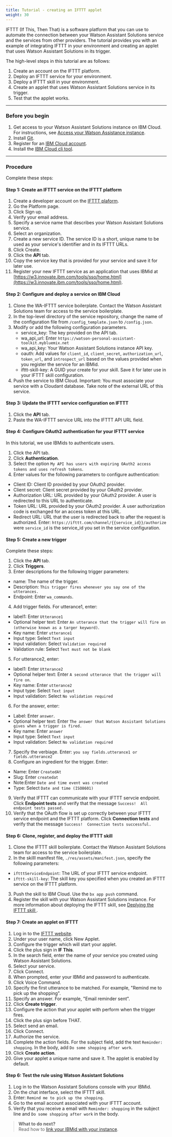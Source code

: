 ```yaml
---
title: Tutorial - creating an IFTTT applet
weight: 30
---
```

IFTTT (If This, Then That) is a software platform that you can use to automate the connection between your Watson Assistant Solutions service and the services from other providers.  The tutorial provides you with an example of integrating IFTTT in your environment and creating an applet that uses Watson Assistant Solutions in its trigger.

The high-level steps in this tutorial are as follows:
1. Create an account on the IFTTT platform.
2. Deploy an IFTTT service for your environment.
3. Deploy a IFTTT skill in your environment.
4. Create an applet that uses Watson Assistant Solutions service in its trigger.
5. Test that the applet works.

---
### Before you begin
1. Get access to your Watson Assistant Solutions instance on IBM Cloud.  For instructions, see [Access your Watson Assistance  instance]({{site.baseurl}}/get-started/get-api-key/).
2. Install [Git](https://git-scm.com/downloads).
3. Register for an [IBM Cloud account](https://www.ibm.com/account/us-en/signup/register.html).
4. Install the [IBM Cloud cli tool](https://console.bluemix.net/docs/cli/index.html#cli).

---
### Procedure
Complete these steps:

#### Step 1: Create an IFTTT service on the IFTTT platform
1. Create a developer account on the [IFTTT plaform](https://platform.ifttt.com/platform_sign_up).
2. Go the Platform page.
3. Click Sign up.
4. Verify your email address.
5. Specify a service name that describes your Watson Assistant Solutions service.
6. Select an organization.
7. Create a new service ID. The service ID is a short, unique name to be used as your service's identifier and in its IFTTT URLs.
8. Click Create.
9. Click the **API** tab.
10. Copy the service key that is provided for your service and save it for later use.
11. Register your new IFTTT service as an application that uses IBMid at [https://w3.innovate.ibm.com/tools/sso/home.html](https://w3.innovate.ibm.com/tools/sso/home.html).

#### Step 2: Configure and deploy a service on IBM Cloud
1. Clone the WA-IFTTT service boilerplate.  Contact the Watson Assistant Solutions team for access to the service boilerplate.
2. In the top-level directory of the service repository, change the name of the configuration file from `/config_template.json` to `/config.json`.
3. Modify or add the following configuration parameters.
   - service_key: The key provided on the API tab.
   - wa_api_url: Enter `https://watson-personal-assistant-toolkit.mybluemix.net`
   - wa_api_key: Your Watson Assistant Solutions instance API key.
   - oauth: Add values for `client_id`, `client_secret`, `authorization_url`,` token_url`, and `introspect_url` based on the values provided when you register the service for an IBMid.
   - ifttt-skill-key: A GUID your create for your skill. Save it for later use in your IFTTT skill configuration.
4. Push the service to IBM Cloud.
Important:  You  must associate your service with a Cloudant database.  Take note of the external URL of this service.

#### Step 3: Update the IFTTT service configuration on IFTTT
1. Click the **API** tab.
2. Paste the WA-IFTTT service URL into the IFTTT API URL field.

#### Step 4: Configure OAuth2 authentication for your IFTTT service
In this tutorial, we use IBMids to authenticate users.
1. Click the API tab.
2. Click **Authentication**.
3. Select the option `My API has users with expiring OAuth2 access tokens and uses refresh tokens`.
4. Enter values for the following parameters to configure authentication:
  - Client ID:  Client ID provided by your OAuth2 provider.
  - Client secret: Client secret provided by your OAuth2 provider.
  - Authorization URL: URL provided by your OAuth2 provider. A user is redirected to this URL to authenticate.
  - Token URL:  URL provided by your OAuth2 provider. A user authorization code is exchanged for an access token at this URL.
  - Redirect URL: URL that the user is redirected back to after the request is authorized.  Enter: `https://ifttt.com/channel/{{service_id}}/authorize` were `service_id` is the service_id you set in the service configuration.

#### Step 5: Create a new trigger
Complete these steps:
1. Click the **API** tab.
2. Click **Triggers**.
3. Enter descriptions for the following trigger parameters:
- name: The name of the trigger.
- Description: `This trigger fires whenever you say one of the utterances.`
- Endpoint: Enter `wa_commands`.
4.  Add trigger fields.  For utterance1, enter:
- label1: Enter `Utterance1`
- Optional helper text: Enter `An utterance that the trigger will fire on (otherwise known as a targer keyword)`.
- Key name: Enter `utterance1`
- Input type: Select `Text input`
- Input validation: Select `Validation required`
- Validation rule: Select `Text must not be blank`
5. For utterance2, enter:
- label1: Enter `Utterance2`
- Optional helper text: Enter `A second utterance that the trigger will fire on`.
- Key name: Enter `utterance2`
- Input type: Select `Text input`
- Input validation: Select `No validation required`
6. For the answer, enter:
- Label: Enter `answer`.
- Optional helper text: Enter `The answer that Watson Assistant Solutions gives when a trigger is fired.`
- Key name: Enter `answer`
- Input type: Select `Text input`
- Input validation: Select `No validation required`
7. Specify the verbiage.  Enter:
`you say fields.utterance1 or fields.utterance2`
8. Configure an ingredient for the trigger. Enter:
  - Name: Enter `CreatedAt`
  - Slug: Enter `createdat`
  - Note:Enter `Date and time event was created`
  - Type: Select `Date and time (ISO8601)`
9. Verify that IFTTT can communicate with your IFTTT servcie endpoint. Click **Endpoint tests** and verify that the message `Success!  All endpoint tests passed.`
10. Verify that the OAuth flow is set up correctly between your IFTTT service endpoint and the IFTTT platform.  Click **Connection tests** and verify that the message `Success!  Connection tests successful.`

#### Step 6: Clone, register, and deploy the  IFTTT skill
1. Clone the IFTTT skill boilerplate.  Contact the Watson Assistant Solutions team for access to the service boilerplate.
2. In the skilll manifest file,  `./res/assets/manifest.json`, specify the following parameters:
  - `iftttServiceEndpoint`: The URL of your IFTTT service endpoint.
  - `ifttt-skill-key`: The skill key you specified when you created an IFTTT service on the IFTTT platform.
3. Push the skill to IBM Cloud.  Use the ```bx app push``` command.
4. Register the skill with your Watson Assistant Solutions instance.
For more information about deploying the IFTTT skill, see [Deplying the IFTTT skill ]({{site.baseurl}}/ifttt/create_ifttt_skill).

#### Step 7: Create an applet on IFTTT
1. Log in to the [IFTTT website](https://ifttt.com/login).
2. Under your user name, click New Applet.
3. Configure the trigger which will start your applet.
  1. Click the plus sign in **IF This**.
  2. In the search field, enter the name of your service you created using Watson Assistant Solutions.
  3. Select your service.
  4. Click Connect.
  5. When prompted, enter your IBMid and password to authenticate.
  6. Click Voice Command.
  7. Specify the first utterance to be matched. For example, "Remind me to pick up the shopping".
  8. Specify an answer.  For example, "Email reminder sent".
  9. Click **Create trigger**.
4. Configure the action that your applet with perform when the trigger fires.
  1. Click the plus sign before THAT.
  2. Select send an email.
  3. Click Connect.
  4. Authorize the service.
  5. Complete the action fields. For the subject field, add the text `Reminder: shopping`.  In the body, add `Do some shopping after work`.
  6. Click **Create action**.
5. Give your applet a unique name and save it. The applet is enabled by default.

#### Step 6: Test the rule using Watson Assistant Solutions
1. Log in to the Watson Assistant Solutions console with your IBMid.
2. On the chat interface, select the IFTTT skill.
3. Enter: `Remind me to pick up the shopping`.
4. Go to the email account associated with your IFTTT account.
5. Verify that you receive a email with `Reminder: shopping` in the subject line and `Do some shopping after work` in the body.


> **What to do next?**<br/>
Read how to [link your IBMid with your instance]({{site.baseurl}}/further-topics/login-with-IBMid).
